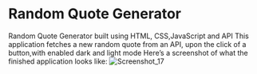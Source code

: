  # Random Quote Generator
 
 
 Random Quote Generator built using HTML, CSS,JavaScript and API
 This application fetches a new random quote from an API, upon the click of a button,with enabled dark and light mode Here’s a screenshot of what the finished application   looks like:
 ![Screenshot_17](https://user-images.githubusercontent.com/117892673/203522468-2b9eca5f-78c4-42c1-b491-1e8561516b33.png)


  




